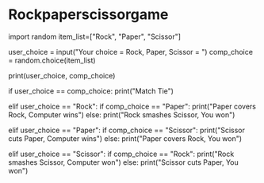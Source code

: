 # Rockpaperscissorgame
import random
item_list=["Rock", "Paper", "Scissor"]

user_choice = input("Your choice = Rock, Paper, Scissor = ")
comp_choice = random.choice(item_list)

print(user_choice, comp_choice)

if user_choice == comp_choice:
    print("Match Tie")

elif user_choice == "Rock":
    if comp_choice == "Paper":
        print("Paper covers Rock, Computer wins")
    else:
        print("Rock smashes Scissor, You won")

elif user_choice == "Paper":
    if comp_choice == "Scissor":
        print("Scissor cuts Paper, Computer wins")
    else:
        print("Paper covers Rock, You won")

elif user_choice == "Scissor":
    if comp_choice == "Rock":
        print("Rock smashes Scissor, Computer won")
    else:
        print("Scissor cuts Paper, You won")
